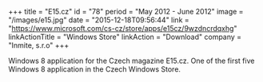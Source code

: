 +++
title = "E15.cz"
id = "78"
period = "May 2012 - June 2012"
image = "/images/e15.jpg"
date = "2015-12-18T09:56:44"
link = "https://www.microsoft.com/cs-cz/store/apps/e15cz/9wzdncrdqxhg"
linkActionTitle = "Windows Store"
linkAction = "Download"
company = "Inmite, s.r.o"
+++

Windows 8 application for the Czech magazine E15.cz. One of the first five Windows 8 application in the Czech Windows Store.
